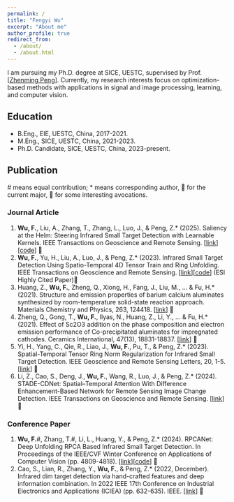 ```yaml
---
permalink: /
title: "Fengyi Wu"
excerpt: "About me"
author_profile: true
redirect_from: 
  - /about/
  - /about.html
---
```


I am pursuing my Ph.D. degree at SICE, UESTC, supervised by Prof. [[Zhenming Peng](https://idiplab.uestc.cn/queryNews?htmlid=1545286321065)]. Currently, my research interests focus on optimization-based methods with applications in signal and image processing, learning, and computer vision.

## Education
- B.Eng., EIE, UESTC, China, 2017-2021.
- M.Eng., SICE, UESTC, China, 2021-2023.
- Ph.D. Candidate, SICE, UESTC, China, 2023-present.


## Publication
\# means equal contribution; * means corresponding author, 🎈 for the current major, 🍭 for some interesting avocations.
### Journal Article
1. **Wu, F.**, Liu, A., Zhang, T.,  Zhang, L.,  Luo, J., & Peng, Z.* (2025). Saliency at the Helm: Steering Infrared Small Target Detection with Learnable Kernels. IEEE Transactions on Geoscience and Remote Sensing. [[link](https://ieeexplore.ieee.org/abstract/document/10813615)][[code](https://github.com/fengyiwu98/L2SKNet)] 🎈
2. **Wu, F.**, Yu, H., Liu, A., Luo, J., & Peng, Z.* (2023). Infrared Small Target Detection Using Spatio-Temporal 4D Tensor Train and Ring Unfolding. IEEE Transactions on Geoscience and Remote Sensing. [[link](https://ieeexplore.ieee.org/abstract/document/10156866)][[code](https://github.com/fengyiwu98/4D_ISTD)] (ESI Highly Cited Paper)🎈
3. Huang, Z., **Wu, F.**, Zheng, Q., Xiong, H., Fang, J., Liu, M., ... & Fu, H.* (2021). Structure and emission properties of barium calcium aluminates synthesized by room-temperature solid-state reaction approach. Materials Chemistry and Physics, 263, 124418. [[link](https://www.sciencedirect.com/science/article/pii/S0254058421002017)] 🍭 
4. Zheng, Q., Gong, T., **Wu, F.**, Ilyas, N., Huang, Z., Li, Y., ... & Fu, H.* (2021). Effect of Sc2O3 addition on the phase composition and electron emission performance of Co-precipitated aluminates for impregnated cathodes. Ceramics International, 47(13), 18831-18837. [[link](https://www.sciencedirect.com/science/article/pii/S0272884221009111)] 🍭 
5. Yi, H., Yang, C., Qie, R., Liao, J., **Wu, F.**, Pu, T., & Peng, Z.* (2023). Spatial-Temporal Tensor Ring Norm Regularization for Infrared Small Target Detection. IEEE Geoscience and Remote Sensing Letters, 20, 1-5. [[link](https://ieeexplore.ieee.org/document/10015662)] 🎈
6. Li, Z., Cao, S., Deng, J., **Wu, F.**, Wang, R., Luo, J., & Peng, Z.* (2024). STADE-CDNet: Spatial–Temporal Attention With Difference Enhancement-Based Network for Remote Sensing Image Change Detection. IEEE Transactions on Geoscience and Remote Sensing. [[link](https://ieeexplore.ieee.org/document/10440364)] 🎈

### Conference Paper
1. **Wu, F.**#, Zhang, T.#, Li, L., Huang, Y., & Peng, Z.* (2024). RPCANet: Deep Unfolding RPCA Based Infrared Small Target Detection. In Proceedings of the IEEE/CVF Winter Conference on Applications of Computer Vision (pp. 4809-4818). [[link](https://openaccess.thecvf.com/content/WACV2024/html/Wu_RPCANet_Deep_Unfolding_RPCA_Based_Infrared_Small_Target_Detection_WACV_2024_paper.html)][[code](https://github.com/fengyiwu98/RPCANet)] 🎈
3. Cao, S., Lian, R., Zhang, Y., **Wu, F.**, & Peng, Z.* (2022, December). Infrared dim target detection via hand-crafted features and deep information combination. In 2022 IEEE 17th Conference on Industrial Electronics and Applications (ICIEA) (pp. 632-635). IEEE. [[link](https://ieeexplore.ieee.org/abstract/document/10005893)] 🎈
